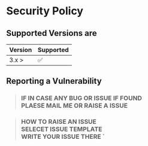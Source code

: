 # Security Policy

## Supported Versions are 


| Version | Supported          |
| ------- | ------------------ |
| 3.x  >  | :white_check_mark: |

## Reporting a Vulnerability

>   ### IF IN CASE ANY BUG OR ISSUE IF FOUND<br>PLAESE MAIL ME OR RAISE A ISSUE 

>  ### HOW TO RAISE AN ISSUE <br> SELECET ISSUE TEMPLATE <br> WRITE YOUR ISSUE THERE `